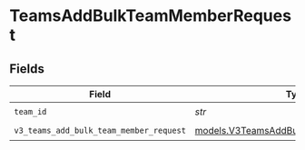 # TeamsAddBulkTeamMemberRequest


## Fields

| Field                                                                                  | Type                                                                                   | Required                                                                               | Description                                                                            |
| -------------------------------------------------------------------------------------- | -------------------------------------------------------------------------------------- | -------------------------------------------------------------------------------------- | -------------------------------------------------------------------------------------- |
| `team_id`                                                                              | *str*                                                                                  | :heavy_check_mark:                                                                     | N/A                                                                                    |
| `v3_teams_add_bulk_team_member_request`                                                | [models.V3TeamsAddBulkTeamMemberRequest](../models/v3teamsaddbulkteammemberrequest.md) | :heavy_check_mark:                                                                     | N/A                                                                                    |